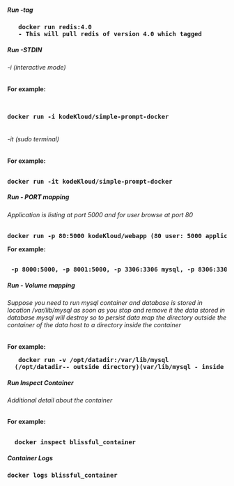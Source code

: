 
<h5>Run -tag</h5>
<pre>
   <b>docker run redis:4.0<?b>
   - This will pull redis of version 4.0 which tagged
</pre>

<h5>Run -STDIN</h5>
<h6>-i (interactive mode)</h6>
<b>For example:</b><br>  &nbsp;
<pre> 
<b>docker run -i kodeKloud/simple-prompt-docker</b><br>
</pre>
<h6>-it (sudo terminal)</h6>
<b>For example:</b><br>  &nbsp;
<pre>
<b>docker run -it kodeKloud/simple-prompt-docker</b>
</pre>

<h5>Run - PORT mapping</h5>
<h6>Application is listing at port 5000 and for user browse at port 80 </h6>
<pre>
<b>docker run -p 80:5000 kodeKloud/webapp </b>(80 user: 5000 application/container)
</pre>

<b>For example:</b>
<pre> 
<b> -p 8000:5000, -p 8001:5000, -p 3306:3306 mysql, -p 8306:3306 mysql</b>
</pre>

<h5> Run - Volume mapping</h5>
<h6> Suppose you need to run mysql container and database is stored in location /var/lib/mysql
as soon as you stop and remove it the data stored in database mysql will destroy
so to persist data map the directory outside the container of the data host to a directory inside the container  </h6>

<b>For example:</b><br>
<pre>
   <b>docker run -v /opt/datadir:/var/lib/mysql </b>
  (/opt/datadir-- outside directory)(var/lib/mysql - inside container)
</pre>

<h5>Run Inspect Container</h5>
<h6>Additional detail about the container </h6>
<b>For example:</b><br>  &nbsp;
<pre>
  <b>docker inspect blissful_container</b>
</pre>

<h5>Container Logs</h5>
<pre>
<b>docker logs blissful_container</b>
</pre>
